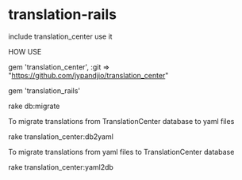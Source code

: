 translation-rails
=================

include translation_center use it

HOW USE

  gem 'translation_center', :git => "https://github.com/jypandjio/translation_center"

  gem 'translation_rails'

  rake db:migrate

  To migrate translations from TranslationCenter database to yaml files

  rake translation_center:db2yaml

  To migrate translations from yaml files to TranslationCenter database

  rake translation_center:yaml2db



  
